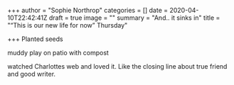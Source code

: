 +++
author = "Sophie Northrop"
categories = []
date = 2020-04-10T22:42:41Z
draft = true
image = ""
summary = "And.. it sinks in"
title = "“This is our new life for now” Thursday"

+++
Planted seeds

muddy play on patio with compost

watched Charlottes web and loved it. Like the closing line about true friend and good writer.